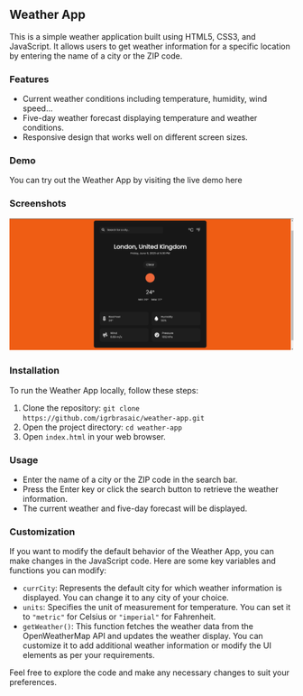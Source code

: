 ## Weather App

This is a simple weather application built using HTML5, CSS3, and JavaScript. It allows users to get weather information for a specific location by entering the name of a city or the ZIP code.

### Features

- Current weather conditions including temperature, humidity, wind speed...
- Five-day weather forecast displaying temperature and weather conditions.
- Responsive design that works well on different screen sizes.

### Demo

You can try out the Weather App by visiting the live demo <a href='https://igrbrasaic.github.io/weather-app/' style='text-decoration:none;'>here</a>

### Screenshots

<img src='./imgs/weather-app.png' alt='This is The Weather App Pic' />

### Installation

To run the Weather App locally, follow these steps:

1. Clone the repository: `git clone https://github.com/igrbrasaic/weather-app.git`
2. Open the project directory: `cd weather-app`
3. Open `index.html` in your web browser.

### Usage

- Enter the name of a city or the ZIP code in the search bar.
- Press the Enter key or click the search button to retrieve the weather information.
- The current weather and five-day forecast will be displayed.

### Customization

If you want to modify the default behavior of the Weather App, you can make changes in the JavaScript code. Here are some key variables and functions you can modify:

- `currCity`: Represents the default city for which weather information is displayed. You can change it to any city of your choice.
- `units`: Specifies the unit of measurement for temperature. You can set it to `"metric"` for Celsius or `"imperial"` for Fahrenheit.
- `getWeather()`: This function fetches the weather data from the OpenWeatherMap API and updates the weather display. You can customize it to add additional weather information or modify the UI elements as per your requirements.

Feel free to explore the code and make any necessary changes to suit your preferences.



